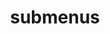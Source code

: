 ---
layout: page
title: submenus
nav: true
nav_order: 8
dropdown: true
children:
    - title: projects
      permalink: /projects/
    - title: divider
    - title: repositories
      permalink: /repositories/
    - title: divider
    - title: cv
      permalink: /cv/
---
